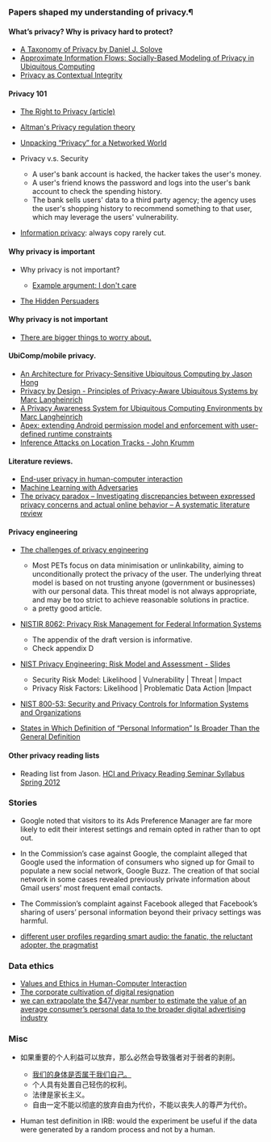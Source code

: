### Papers shaped my understanding of privacy.¶


#### What’s privacy? Why is privacy hard to protect?

- [A Taxonomy of Privacy by Daniel J. Solove](https://www.law.upenn.edu/journals/lawreview/articles/volume154/issue3/Solove154U.Pa.L.Rev.477\(2006\).pdf)
- [Approximate Information Flows: Socially-Based Modeling of Privacy in Ubiquitous Computing](http://hstemmer.de/Privacy.pdf)
- [Privacy as Contextual Integrity](https://crypto.stanford.edu/portia/papers/RevnissenbaumDTP31.pdf)


#### Privacy 101

- [The Right to Privacy (article)](https://en.wikipedia.org/wiki/The_Right_to_Privacy_(article))
- [Altman's Privacy regulation theory](https://en.wikipedia.org/wiki/Privacy_regulation_theory)
- [Unpacking “Privacy” for a Networked World](https://citeseerx.ist.psu.edu/viewdoc/download?doi=10.1.1.432.6421&rep=rep1&type=pdf)

- Privacy v.s. Security
    - A user's bank account is hacked, the hacker takes the user's money. 
    - A user's friend knows the password and logs into the user's bank account to check the spending history. 
    - The bank sells users' data to a third party agency; the agency uses the user's shopping history to recommend something to that user, which may leverage the users' vulnerability. 

- [Information privacy](https://www.cnbc.com/2019/02/13/equifax-mystery-where-is-the-data.html): always copy rarely cut. 



#### Why privacy is important

- Why privacy is not important?
    - [Example argument: I don't care ](https://youtu.be/iEEayzR_Xq0?t=3m53s) 

- [The Hidden Persuaders](https://www.amazon.com/Hidden-Persuaders-Vance-Packard/dp/B000GRRRZS/ref=tmm_mmp_swatch_0?_encoding=UTF8&qid=&sr=)


#### Why privacy is not important

- [There are bigger things to worry about.](https://www.reddit.com/r/technology/comments/a0ngtx/people_who_buy_smart_speakers_have_given_up_on/)

#### UbiComp/mobile privacy.

- [An Architecture for Privacy-Sensitive Ubiquitous Computing by Jason Hong](https://dl.acm.org/doi/pdf/10.1145/990064.990087)
- [Privacy by Design - Principles of Privacy-Aware Ubiquitous Systems by Marc Langheinrich](https://dl.acm.org/doi/10.5555/647987.741336)
- [A Privacy Awareness System for Ubiquitous Computing Environments by Marc Langheinrich](https://dl.acm.org/doi/10.5555/647988.741491)
- [Apex: extending Android permission model and enforcement with user-defined runtime constraints](https://dl.acm.org/doi/abs/10.1145/1755688.1755732)
- [Inference Attacks on Location Tracks - John Krumm](https://www.microsoft.com/en-us/research/publication/inference-attacks-location-tracks/)

#### Literature reviews.

- [End-user privacy in human-computer interaction](https://drive.google.com/file/d/1Wp_6r3vG1qNti91wogqdGHC2IMHLkRy6/view?usp=sharing)
- [Machine Learning with Adversaries](https://ucbrise.github.io/cs294-ai-sys-fa19/assets/lectures/lec10/10_adversarial_ml.pdf)
- [The privacy paradox – Investigating discrepancies between expressed privacy concerns and actual online behavior – A systematic literature review](https://www.sciencedirect.com/science/article/pii/S0736585317302022)

#### Privacy engineering

- [The challenges of privacy engineering](https://blog.xot.nl/2017/08/02/the-challenges-of-privacy-engineering/)
    - Most PETs focus on data minimisation or unlinkability, aiming to unconditionally protect the privacy of the user. The underlying threat model is based on not trusting anyone (government or businesses) with our personal data. This threat model is not always appropriate, and may be too strict to achieve reasonable solutions in practice.
    - a pretty good article. 


- [NISTIR 8062: Privacy Risk Management for Federal Information Systems](https://csrc.nist.gov/csrc/media/publications/nistir/8062/draft/documents/nistir_8062_draft.pdf)
    - The appendix of the draft version is informative.
    - Check appendix D


- [NIST Privacy Engineering: Risk Model and Assessment - Slides](https://csrc.nist.gov/csrc/media/presentations/update-on-nist-privacy-engineering-program/images-media/nl-en-priveng-ispab.pdf)
    - Security Risk Model: Likelihood | Vulnerability | Threat | Impact
    - Privacy Risk Factors: Likelihood | Problematic Data Action |Impact

- [NIST 800-53: Security and Privacy Controls for Information Systems and Organizations](https://csrc.nist.gov/CSRC/media/Publications/sp/800-53/rev-5/draft/documents/sp800-53r5-draft.pdf)

- [States in Which Definition of “Personal Information” Is Broader Than the General Definition](https://www.bakerlaw.com/files/uploads/documents/data%20breach%20documents/data_breach_charts.pdf)



#### Other privacy reading lists
- Reading list from Jason. [HCI and Privacy Reading Seminar Syllabus Spring 2012](https://docs.google.com/spreadsheets/d/1KTlev3mmOTBQhlO8XBXe2z8bCoBKSbqweIhkRFrZUxU/edit?hl=en_US&pli=1&hl=en_US&pli=1#gid=0)





### Stories

- Google noted that visitors to its Ads Preference Manager are far more likely to edit their interest settings and remain opted in rather than to opt out. 
- In the Commission’s case against Google, the complaint
alleged that Google used the information of consumers who signed up for Gmail to populate a new social network, Google Buzz. The creation of that social network in some cases revealed previously private information about Gmail users’ most frequent email contacts. 
- The Commission’s complaint against Facebook alleged that Facebook’s sharing of users’ personal information beyond their privacy settings was harmful.

- [different user profiles regarding smart audio: the fanatic, the reluctant adopter, the pragmatist](https://www.nationalpublicmedia.com/insights/reports/smart-audio-report/)


### Data ethics

- [Values and Ethics in Human-Computer Interaction](https://www.nowpublishers.com/article/Details/HCI-073)
- [The corporate cultivation of digital resignation](https://journals.sagepub.com/doi/full/10.1177/1461444819833331?journalCode=nmsa)
- [we can extrapolate the $47/year number to estimate the value of an average consumer’s personal data to the broader digital advertising industry](https://medium.com/wibson/how-much-is-your-data-worth-at-least-240-per-year-likely-much-more-984e250c2ffa)


###  Misc

- 如果重要的个人利益可以放弃，那么必然会导致强者对于弱者的剥削。 
    - [我们的身体是否属于我们自己。](https://www.zhihu.com/question/383882573)
    - 个人具有处置自己轻伤的权利。
    - 法律是家长主义。
    - 自由一定不能以彻底的放弃自由为代价，不能以丧失人的尊严为代价。

- Human test definition in IRB: would the experiment be useful if the data were generated by a random process and not by a human.

